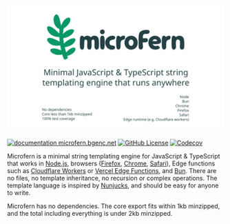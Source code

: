 # ![Microfern - Minimal JavaScript & TypeScript string templating engine that runs anywhere](/site/static/img/splash.png)

[![documentation microfern.bgenc.net](https://img.shields.io/badge/Docs-microfern.bgenc.net-blue?logo=docusaurus)](https://microfern.bgenc.net)
[![GitHub License](https://img.shields.io/github/license/seriousbug/microfern)](https://github.com/SeriousBug/microfern/blob/main/LICENSE.txt)
[![Codecov](https://img.shields.io/codecov/c/github/seriousbug/microfern)](https://app.codecov.io/gh/SeriousBug/microfern)

Microfern is a minimal string templating engine for JavaScript & TypeScript that works
in [Node.js](https://nodejs.org/en), browsers ([Firefox](https://www.mozilla.org/en-US/firefox/new/),
[Chrome](https://www.google.com/chrome/), [Safari](https://www.apple.com/safari/)), Edge functions such as [Cloudflare Workers](https://workers.cloudflare.com) or [Vercel Edge Functions](https://vercel.com/blog/edge-functions-generally-available), and [Bun](https://bun.sh). There are no files, no template
inheritance, no recursion or complex operations. The template language is
inspired by [Nunjucks](https://github.com/mozilla/nunjucks), and should be easy
for anyone to write.

Microfern has no dependencies. The core export fits within 1kb minzipped, and
the total including everything is under 2kb minzipped.
